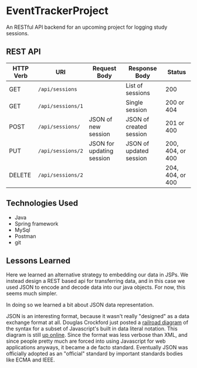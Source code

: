 # EventTrackerProject

An RESTful API backend for an upcoming project for logging study sessions.

## REST API

| HTTP Verb | URI             | Request Body | Response Body | Status |
|-----------|-----------------|--------------|---------------|---------|
| GET       | `/api/sessions`   |              | List of sessions | 200   |
| GET       | `/api/sessions/1` |              | Single session   | 200 or 404 |
| POST      | `/api/sessions/`    | JSON of new session       | JSON of created session | 201 or 400 |
| PUT       | `/api/sessions/2` | JSON for updating session | JSON of updated session | 200, 404, or 400 |
| DELETE    | `/api/sessions/2` |              | | 204, 404, or 400 |

## Technologies Used

* Java
* Spring framework
* MySql
* Postman
* git

## Lessons Learned

Here we learned an alternative strategy to embedding our data in JSPs. We
instead design a REST based api for transferring data, and in this case
we used JSON to encode and decode data into our java objects. For now, this seems
much simpler. 

In doing so we learned a bit about JSON data representation. 

JSON is an interesting
format, because it wasn't really "designed" as a data exchange format at all. 
Douglas Crockford just posted
a [railroad diagram](https://en.wikipedia.org/wiki/Syntax_diagram) 
of the syntax for a subset of Javascript's built in data literal
notation. This diagram is still [up online](https://www.json.org/json-en.html). 
Since the format was less verbose than XML, and since people pretty
much are forced into using Javascript for web applications anyways, it became a de facto 
standard. Eventually JSON was officially adopted as an "official" standard by important 
standards bodies like ECMA and IEEE. 


